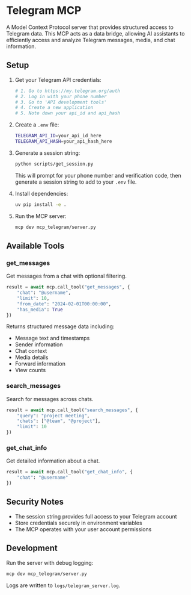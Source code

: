 # Telegram MCP

A Model Context Protocol server that provides structured access to Telegram data. This MCP acts as a data bridge, allowing AI assistants to efficiently access and analyze Telegram messages, media, and chat information.

## Setup

1. Get your Telegram API credentials:
   ```bash
   # 1. Go to https://my.telegram.org/auth
   # 2. Log in with your phone number
   # 3. Go to 'API development tools'
   # 4. Create a new application
   # 5. Note down your api_id and api_hash
   ```

2. Create a `.env` file:
   ```bash
   TELEGRAM_API_ID=your_api_id_here
   TELEGRAM_API_HASH=your_api_hash_here
   ```

3. Generate a session string:
   ```bash
   python scripts/get_session.py
   ```
   This will prompt for your phone number and verification code, then generate a session string to add to your `.env` file.

4. Install dependencies:
   ```bash
   uv pip install -e .
   ```

5. Run the MCP server:
   ```bash
   mcp dev mcp_telegram/server.py
   ```

## Available Tools

### get_messages
Get messages from a chat with optional filtering.

```python
result = await mcp.call_tool("get_messages", {
    "chat": "@username",
    "limit": 10,
    "from_date": "2024-02-01T00:00:00",
    "has_media": True
})
```

Returns structured message data including:
- Message text and timestamps
- Sender information
- Chat context
- Media details
- Forward information
- View counts

### search_messages
Search for messages across chats.

```python
result = await mcp.call_tool("search_messages", {
    "query": "project meeting",
    "chats": ["@team", "@project"],
    "limit": 10
})
```

### get_chat_info
Get detailed information about a chat.

```python
result = await mcp.call_tool("get_chat_info", {
    "chat": "@username"
})
```

## Security Notes

- The session string provides full access to your Telegram account
- Store credentials securely in environment variables
- The MCP operates with your user account permissions

## Development

Run the server with debug logging:
```bash
mcp dev mcp_telegram/server.py
```

Logs are written to `logs/telegram_server.log`.
